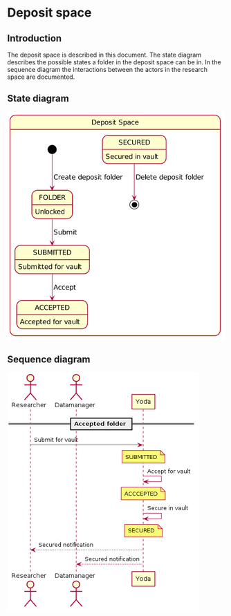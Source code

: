 # Deposit space

## Introduction

The deposit space is described in this document.
The state diagram describes the possible states a folder in the deposit space can be in.
In the sequence diagram the interactions between the actors in the research space are documented.

## State diagram

![State diagram](img/deposit-space-state-diagram.png)

## Sequence diagram

![Sequence diagram](img/deposit-space-sequence-diagram.png)
